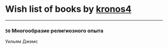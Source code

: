 # Wish list of books by [kronos4](http://vk.com/id219471728)
---

### `50` Многообразие религиозного опыта
Уильям Джемс

